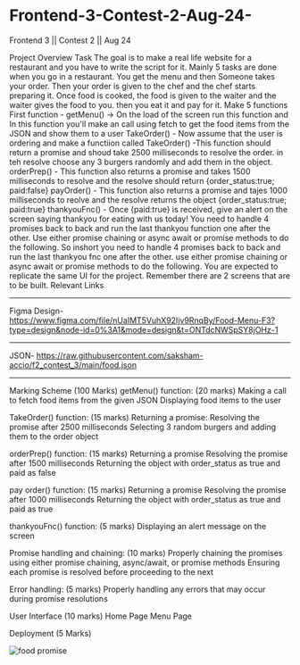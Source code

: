 ﻿# Frontend-3-Contest-2-Aug-24-

Frontend 3 || Contest 2 || Aug 24

Project Overview
Task
The goal is to make a real life website for a restaurant and you have to write the script for it.
Mainly 5 tasks are done when you go in a restaurant. You get the menu and then Someone takes your order. Then your order is given to the chef and the chef starts preparing it. Once food is cooked, the food is given to the waiter and the waiter gives the food to you. then you eat it and pay for it.
Make 5 functions
First function - getMenu() -> On the load of the screen run this function and In this function you'll make an call using fetch to get the food items from the JSON and show them to a user
TakeOrder() - Now assume that the user is ordering and make a functiion called TakeOrder() -This function should return a promise and shoud take 2500 milliseconds to resolve the order. in teh resolve choose any 3 burgers randomly and add them in the object.
orderPrep() - This function also returns a promise and takes 1500 milliseconds to resolve and the resolve should return {order_status:true; paid:false}
payOrder() - This function also returns a promise and tajes 1000 milliseconds to reolve and the resolve returns the object {order_status:true; paid:true}
thankyouFnc() - Once {paid:true} is received, give an alert on the screen saying thankyou for eating with us today!
You need to handle 4 promises back to back and run the last thankyou function one after the other. Use either promise chaining or async await or promise methods to do the following.
So inshort you need to handle 4 promises back to back and run the last thankyou fnc one after the other. use either promise chaining or async await or promise methods to do the following.
You are expected to replicate the same UI for the project. Remember there are 2 screens that are to be built.
Relevant Links



_____________________________________________
Figma Design- https://www.figma.com/file/nUaIMT5VuhX92Ijv9RnqBy/Food-Menu-F3?type=design&node-id=0%3A1&mode=design&t=ONTdcNWSpSY8jOHz-1
________________________
JSON- https://raw.githubusercontent.com/saksham-accio/f2_contest_3/main/food.json

________________________________________________

Marking Scheme (100 Marks)
getMenu() function: (20 marks)
Making a call to fetch food items from the given JSON
Displaying food items to the user

TakeOrder() function: (15 marks)
Returning a promise:
Resolving the promise after 2500 milliseconds
Selecting 3 random burgers and adding them to the order object

orderPrep() function: (15 marks)
Returning a promise
Resolving the promise after 1500 milliseconds
Returning the object with order_status as true and paid as false

pay order() function: (15 marks)
Returning a promise
Resolving the promise after 1000 milliseconds
Returning the object with order_status as true and paid as true

thankyouFnc() function: (5 marks)
Displaying an alert message on the screen

Promise handling and chaining: (10 marks)
Properly chaining the promises using either promise chaining, async/await, or promise methods
Ensuring each promise is resolved before proceeding to the next

Error handling: (5 marks)
Properly handling any errors that may occur during promise resolutions

User Interface (10 marks)
Home Page
Menu Page

Deployment (5 Marks)


![food promise](https://github.com/user-attachments/assets/f4fce45e-5799-4548-a5f8-e7295a7b725d)

